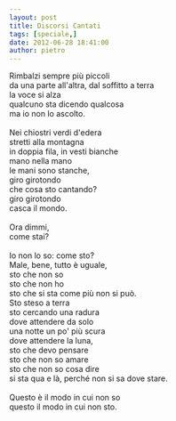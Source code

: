 ```yaml
---
layout: post
title: Discorsi Cantati
tags: [speciale,]
date: 2012-06-28 18:41:00
author: pietro
---
```

Rimbalzi sempre più piccoli<br/>da una parte all'altra, dal soffitto a terra<br/>la voce si alza<br/>qualcuno sta dicendo qualcosa<br/>ma io non lo ascolto.<br/><br/>Nei chiostri verdi d'edera<br/>stretti alla montagna<br/>in doppia fila, in vesti bianche<br/>mano nella mano<br/>le mani sono stanche,<br/>giro girotondo<br/>che cosa sto cantando?<br/>giro girotondo<br/>casca il mondo.<br/><br/>Ora dimmi,<br/>come stai?<br/><br/>Io non lo so: come sto?<br/>Male, bene, tutto è uguale,<br/>sto che non so<br/>sto che non ho<br/>sto che si sta come più non si può.<br/>Sto steso a terra<br/>sto cercando una radura<br/>dove attendere da solo<br/>una notte un po' più scura<br/>dove attendere la luna,<br/>sto che devo pensare<br/>sto che non so amare<br/>sto che non so cosa dire<br/>si sta qua e là, perché non si sa dove stare.<br/><br/>Questo è il modo in cui non so<br/>questo il modo in cui non sto.

